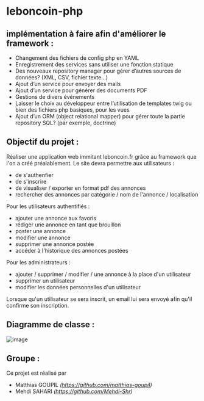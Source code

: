 # leboncoin-php


## implémentation à faire afin d'améliorer le framework :
  + Changement des fichiers de config php en YAML
  + Enregistrement des services sans utiliser une fonction statique
  + Des nouveaux repository manager pour gérer d’autres sources de données? (XML, CSV, fichier texte…)
  + Ajout d’un service pour envoyer des mails
  + Ajout d’un service pour générer des documents PDF
  + Gestions de divers événements
  + Laisser le choix au développeur entre l’utilisation de templates twig ou bien des fichiers php basiques, pour les vues
  + Ajout d’un ORM (object relational mapper) pour gérer toute la partie repository SQL? (par exemple, doctrine)
 

## Objectif du projet :
Réaliser une application web immitant leboncoin.fr grâce au framework que l'on a créé préalablement.
Le site devra permettre aux utilisateurs : 
  + de s'authenfier
  + de s'inscrire
  + de visualiser / exporter en format pdf des annonces
  + rechercher des annonces par catégorie / nom de l'annonce / localisation

Pour les utilisateurs authentifiés :
  + ajouter une annonce aux favoris
  + rédiger une annonce en tant que brouillon
  + poster une annonce
  + modifier une annonce
  + supprimer une annonce postée 
  + accéder à l'historique des annonces postées
 
Pour les administrateurs :
  + ajouter / supprimer / modifier / une annonce à la place d'un utilisateur
  + supprimer un utilisateur
  + modifier les données personnelles d'un utilisateur
  
Lorsque qu'un utilisateur se sera inscrit, un email lui sera envoyé afin qu'il confirme son inscription.

## Diagramme de classe :

![image](https://user-images.githubusercontent.com/31575276/221962968-657337ff-3df3-4d47-bb15-4d4dfe6ed213.png)


## Groupe : 
Ce projet est réalisé par 
 + Matthias GOUPIL *(https://github.com/matthias-goupil)*
 + Mehdi SAHARI *(https://github.com/Mehdi-Shr)*
